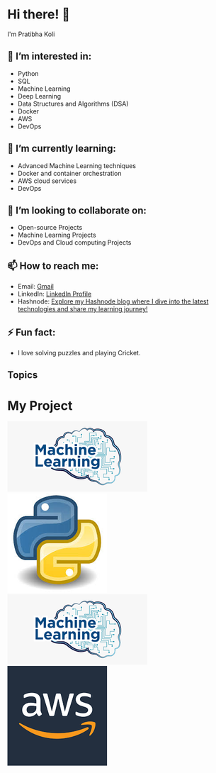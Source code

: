 # Hi there! 👋

I'm Pratibha Koli

## 👀 I’m interested in:
- Python 
- SQL 
- Machine Learning 
- Deep Learning 
- Data Structures and Algorithms (DSA) 
- Docker 
- AWS 
- DevOps

## 🌱 I’m currently learning:
- Advanced Machine Learning techniques
- Docker and container orchestration
- AWS cloud services
- DevOps
  
## 💞️ I’m looking to collaborate on:
- Open-source Projects
- Machine Learning Projects
- DevOps and Cloud computing Projects


## 📫 How to reach me:
- Email: [Gmail](mailto:atrcpit2pk@gmail.com)
- LinkedIn: [LinkedIn Profile](https://www.linkedin.com/in/pratibhakoli08092002/)
- Hashnode: [Explore my Hashnode blog where I dive into the latest technologies and share my learning journey!](https://studybymecheckout.hashnode.dev/)

## ⚡ Fun fact:
- I love solving puzzles and playing Cricket.

## Topics
# My Project

![ML Logo](https://github.com/KoliPratibha8902/KoliPratibha8902/blob/main/images/mllogo.png)
![Python Logo](https://github.com/KoliPratibha8902/KoliPratibha8902/blob/main/images/Pythonlogo.jpg)
![Docker Logo](https://github.com/KoliPratibha8902/KoliPratibha8902/blob/main/images/mllogo.png)
![AWS Logo](https://github.com/KoliPratibha8902/KoliPratibha8902/blob/main/images/AWSlogo.png)
